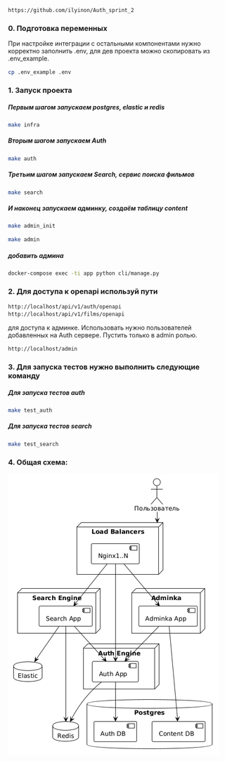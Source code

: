 ```bash
https://github.com/ilyinon/Auth_sprint_2
```


### 0. Подготовка переменных

При настройке интеграции с остальными компонентами нужно корректно заполнить .env, для дев проекта можно скопировать из .env_example.
```bash
cp .env_example .env
```

### 1. Запуск проекта

##### Первым шагом запускаем postgres, elastic и redis
```bash
make infra
```

##### Вторым шагом запускаем Auth
```bash
make auth
```

##### Третьим шагом запускаем Search, сервис поиска фильмов
```bash
make search
```

##### И наконец запускаем админку, создаём таблицу content
```bash
make admin_init
```

```bash
make admin
```

##### добавить админа
```bash
docker-compose exec -ti app python cli/manage.py
```


### 2. Для доступа к openapi используй пути
```bash
http://localhost/api/v1/auth/openapi
http://localhost/api/v1/films/openapi

```

для доступа к админке. Использовать нужно пользователей добавленных на Auth сервере. Пустить только в admin ролью.
```bash
http://localhost/admin
```


### 3. Для запуска тестов нужно выполнить следующие команду

##### Для запуска тестов auth
```bash
make test_auth
```

##### Для запуска тестов search
```bash
make test_search
```


### 4. Общая схема:


![Image alt](https://github.com/ilyinon/Auth_sprint_2/raw/main/schema.png)
